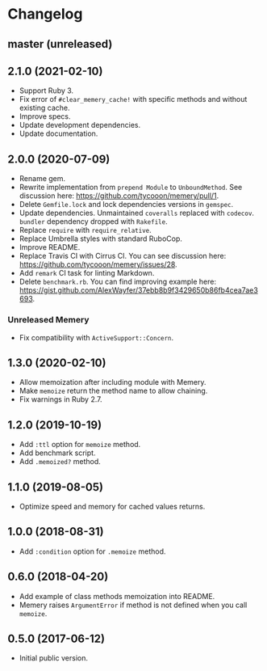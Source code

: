 # Changelog

## master (unreleased)

## 2.1.0 (2021-02-10)

*   Support Ruby 3.
*   Fix error of `#clear_memery_cache!` with specific methods and without existing cache.
*   Improve specs.
*   Update development dependencies.
*   Update documentation.

## 2.0.0 (2020-07-09)

*   Rename gem.
*   Rewrite implementation from `prepend Module` to `UnboundMethod`.
    See discussion here: <https://github.com/tycooon/memery/pull/1>.
*   Delete `Gemfile.lock` and lock dependencies versions in `gemspec`.
*   Update dependencies.
    Unmaintained `coveralls` replaced with `codecov`.
    `bundler` dependency dropped with `Rakefile`.
*   Replace `require` with `require_relative`.
*   Replace Umbrella styles with standard RuboCop.
*   Improve README.
*   Replace Travis CI with Cirrus CI.
    You can see discussion here: <https://github.com/tycooon/memery/issues/28>.
*   Add `remark` CI task for linting Markdown.
*   Delete `benchmark.rb`.
    You can find improving example here: <https://gist.github.com/AlexWayfer/37ebb8b9f3429650b86fb4cea7ae3693>.

### Unreleased Memery

*   Fix compatibility with `ActiveSupport::Concern`.

## 1.3.0 (2020-02-10)

*   Allow memoization after including module with Memery.
*   Make `memoize` return the method name to allow chaining.
*   Fix warnings in Ruby 2.7.

## 1.2.0 (2019-10-19)

*   Add `:ttl` option for `memoize` method.
*   Add benchmark script.
*   Add `.memoized?` method.

## 1.1.0 (2019-08-05)

*   Optimize speed and memory for cached values returns.

## 1.0.0 (2018-08-31)

*   Add `:condition` option for `.memoize` method.

## 0.6.0 (2018-04-20)

*   Add example of class methods memoization into README.
*   Memery raises `ArgumentError` if method is not defined when you call `memoize`.

## 0.5.0 (2017-06-12)

*   Initial public version.

